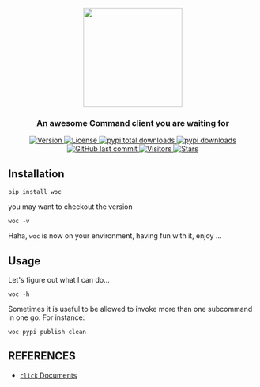 <p align="center">
    <img width="200" src="https://cdn.jsdelivr.net/gh/szj2ys/woc/resources/logo.png"/>
</p>

<h3 align="center">
    <p>An awesome Command client you are waiting for</p>
</h3>


<p align="center">
    <a href="https://python.org/pypi/woc">
        <img src="https://badge.fury.io/py/woc.svg" alt="Version"/>
    </a>
    <a href="https://python.org/pypi/woc">
        <img src="https://img.shields.io/pypi/l/woc.svg?color=orange" alt="License"/>
    </a>
    <a href="https://python.org/pypi/woc">
        <img src="https://static.pepy.tech/badge/woc?color=blue" alt="pypi total downloads"/>
    </a>
    <a href="https://python.org/pypi/woc">
        <img src="https://img.shields.io/pypi/dm/woc?color=blue" alt="pypi downloads"/>
    </a>
    <a href="https://python.org/pypi/woc">
        <img src="https://img.shields.io/github/last-commit/szj2ys/woc?color=blue" alt="GitHub last commit"/>
    </a>
    <a href="https://github.com/szj2ys/woc">
        <img src="https://visitor-badge.glitch.me/badge?page_id=szj2ys.woc" alt="Visitors"/>
    </a>
    <a href="https://github.com/szj2ys/woc">
        <img src="https://img.shields.io/github/stars/szj2ys/woc?style=social" alt="Stars"/>
    </a>
</p>


## Installation
```shell
pip install woc
```
you may want to checkout the version
```shell
woc -v
```
Haha, `woc` is now on your environment, having fun with it, enjoy ...

## Usage

Let's figure out what I can do...
```shell
woc -h
```
Sometimes it is useful to be allowed to invoke more than one subcommand in one go.
For instance:
```shell
woc pypi publish clean
```


## REFERENCES
- [`click` Documents](https://click.palletsprojects.com)



